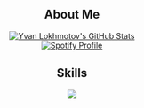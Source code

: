 <!---
yvanlok/yvanlok is a ✨ special ✨ repository because its `README.md` (this file) appears on your GitHub profile.
You can click the Preview link to take a look at your changes.
--->


<h2 align="center">About Me </h2>

<div align="center">
  <a href="https://github-readme-stats.vercel.app/api?username=yvanlok&count_private=true&theme=transparent">
      <img src="https://github-readme-stats.vercel.app/api?username=yvanlok&count_private=true&theme=transparent" alt="Yvan Lokhmotov's GitHub Stats">
  </a>
  <br/>
  <a href="https://github.com/kittinan/spotify-github-profile">
    <img src="https://spotify-github-profile.vercel.app/api/view.svg?uid=rmob7dna3okotzylzd0a71kzq&cover_image=true&theme=novatorem&show_offline=false&background_color=121212&interchange=false&bar_color=53b14f&bar_color_cover=false" alt="Spotify Profile">
  </a>
</div>
<h2 align="center">Skills </h2>

<p align="center">
  <a href="https://skillicons.dev">
    <img src="https://skillicons.dev/icons?i=python,rust,c,cpp,js,css,html,vscode,bootstrap,cloudflare,discord,docker,electron,firebase,supabase,git,github,linux,mongodb,nextjs,nodejs&perline=10&theme=dark" />
  </a>
</p>



